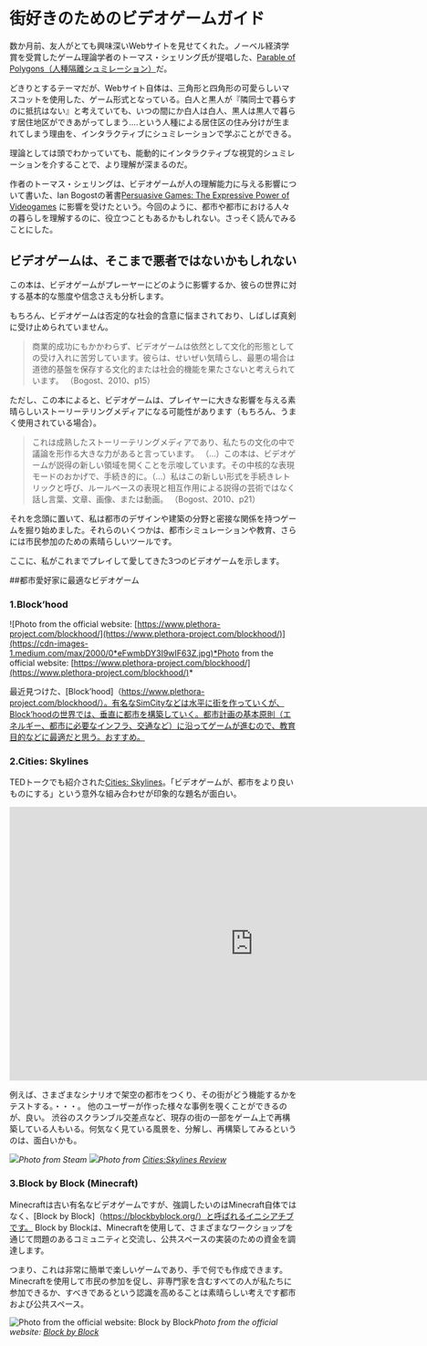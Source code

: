 # 街好きのためのビデオゲームガイド

数か月前、友人がとても興味深いWebサイトを見せてくれた。ノーベル経済学賞を受賞したゲーム理論学者のトーマス・シェリング氏が提唱した、[Parable of Polygons（人種隔離シュミレーション）](https://ncase.me/polygons/)だ。

どきりとするテーマだが、Webサイト自体は、三角形と四角形の可愛らしいマスコットを使用した、ゲーム形式となっている。白人と黒人が『隣同士で暮らすのに抵抗はない』と考えていても、いつの間にか白人は白人、黒人は黒人で暮らす居住地区ができあがってしまう....という人種による居住区の住み分けが生まれてしまう理由を、インタラクティブにシュミレーションで学ぶことができる。

理論としては頭でわかっていても、能動的にインタラクティブな視覚的シュミレーションを介することで、より理解が深まるのだ。

作者のトーマス・シェリングは、ビデオゲームが人の理解能力に与える影響について書いた、Ian Bogostの著書[Persuasive Games: The Expressive Power of Videogames](http://bogost.com/books/persuasive_games/) に影響を受けたという。今回のように、都市や都市における人々の暮らしを理解するのに、役立つこともあるかもしれない。さっそく読んでみることにした。

## ビデオゲームは、そこまで悪者ではないかもしれない

この本は、ビデオゲームがプレーヤーにどのように影響するか、彼らの世界に対する基本的な態度や信念さえも分析します。

もちろん、ビデオゲームは否定的な社会的含意に悩まされており、しばしば真剣に受け止められていません。
>商業的成功にもかかわらず、ビデオゲームは依然として文化的形態としての受け入れに苦労しています。彼らは、せいぜい気晴らし、最悪の場合は道徳的基盤を保存する文化的または社会的機能を果たさないと考えられています。 （Bogost、2010、p15）

ただし、この本によると、ビデオゲームは、プレイヤーに大きな影響を与える素晴らしいストーリーテリングメディアになる可能性があります（もちろん、うまく使用されている場合）。

>これは成熟したストーリーテリングメディアであり、私たちの文化の中で議論を形作る大きな力があると言っています。 （…）この本は、ビデオゲームが説得の新しい領域を開くことを示唆しています。その中核的な表現モードのおかげで、手続き的に。（…）私はこの新しい形式を手続きレトリックと呼び、ルールベースの表現と相互作用による説得の芸術ではなく話し言葉、文章、画像、または動画。 （Bogost、2010、p21）

それを念頭に置いて、私は都市のデザインや建築の分野と密接な関係を持つゲームを掘り始めました。それらのいくつかは、都市シミュレーションや教育、さらには市民参加のための素晴らしいツールです。

ここに、私がこれまでプレイして愛してきた3つのビデオゲームを示します。

##都市愛好家に最適なビデオゲーム

### 1.Block’hood

![Photo from the official website: [https://www.plethora-project.com/blockhood/](https://www.plethora-project.com/blockhood/)](https://cdn-images-1.medium.com/max/2000/0*eFwmbDY3I9wIF63Z.jpg)*Photo from the official website: [https://www.plethora-project.com/blockhood/](https://www.plethora-project.com/blockhood/)*

最近見つけた、[Block’hood]（https://www.plethora-project.com/blockhood/）。有名なSimCityなどは水平に街を作っていくが、Block’hoodの世界では、垂直に都市を構築していく。都市計画の基本原則（エネルギー、都市に必要なインフラ、交通など）に沿ってゲームが進むので、教育目的などに最適だと思う。おすすめ。

### 2.Cities: Skylines

TEDトークでも紹介された[Cities: Skylines](https://www.paradoxplaza.com/cities-skylines/CSCS00GSK-MASTER.html)。「ビデオゲームが、都市をより良いものにする」という意外な組み合わせが印象的な題名が面白い。

<iframe src = "https://embed.ted.com/talks/lang/en/karoliina_korppoo_how_a_video_game_might_help_us_build_better_cities" width = "854" height = "480" style = "position：absolute; left：0; top：0; width： 100％; height：100％ "frameborder =" 0 "scrolling =" no "allowfullscreen> </iframe>

例えば、さまざまなシナリオで架空の都市をつくり、その街がどう機能するかをテストする。・・・。
他のユーザーが作った様々な事例を覗くことができるのが、良い。
渋谷のスクランブル交差点など、現存の街の一部をゲーム上で再構築している人もいる。何気なく見ている風景を、分解し、再構築してみるというのは、面白いかも。

![](game01.jpg)*Photo from Steam*
![](game02.jpg)*Photo from [Cities:Skylines Review](https://www.youtube.com/watch?v=9xj4ciP0Riw)*

### 3.Block by Block (Minecraft)

Minecraftは古い有名なビデオゲームですが、強調したいのはMinecraft自体ではなく、[Block by Block]（https://blockbyblock.org/）と呼ばれるイニシアチブです。 Block by Blockは、Minecraftを使用して、さまざまなワークショップを通じて問題のあるコミュニティと交流し、公共スペースの実装のための資金を調達します。

つまり、これは非常に簡単で楽しいゲームであり、手で何でも作成できます。Minecraftを使用して市民の参加を促し、非専門家を含むすべての人が私たちに参加できるか、すべきであるという認識を高めることは素晴らしい考えです都市および公共スペース。

![Photo from the official website: [Block by Block](https://blockbyblock.org/)](https://cdn-images-1.medium.com/max/2000/0*0tpzhR-cNmhy-bau.jpg)*Photo from the official website: [Block by Block](https://blockbyblock.org/)*